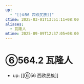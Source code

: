 ```yaml
---
up:
  - "[[⑥56 西欧民族]]"
ctime: 2025-03-01T13:51:11+08:00
aliases:
  - 瓦隆人
mtime: 2025-09-09T12:37:05+08:00
---
```


# ⑥564.2 瓦隆人

- up: [[⑥56 西欧民族]]
